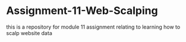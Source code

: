 # Assignment-11-Web-Scalping
this is a repository for module 11 assignment relating to learning how to scalp website data
